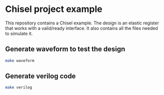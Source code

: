 # Chisel project example
This repository contains a Chisel example. The design is an elastic register that works with a valid/ready interface. It also contains all the files needed to simulate it.


## Generate waveform to test the design

``` bash
make waveform
```

## Generate verilog code

``` bash
make verilog
```